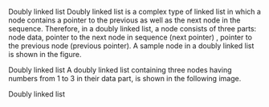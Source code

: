 
Doubly linked list
Doubly linked list is a complex type of linked list in which a node contains a pointer to the previous as well as the next node in the sequence. Therefore, in a doubly linked list, a node consists of three parts: node data, pointer to the next node in sequence (next pointer) , pointer to the previous node (previous pointer). A sample node in a doubly linked list is shown in the figure.


Doubly linked list
A doubly linked list containing three nodes having numbers from 1 to 3 in their data part, is shown in the following image.


Doubly linked list

